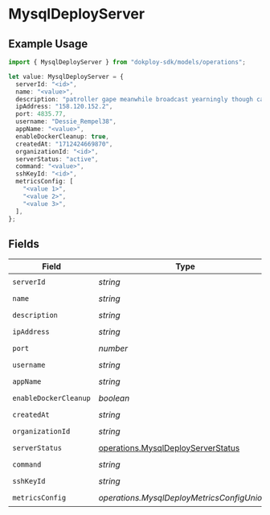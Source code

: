 # MysqlDeployServer

## Example Usage

```typescript
import { MysqlDeployServer } from "dokploy-sdk/models/operations";

let value: MysqlDeployServer = {
  serverId: "<id>",
  name: "<value>",
  description: "patroller gape meanwhile broadcast yearningly though captain",
  ipAddress: "158.120.152.2",
  port: 4835.77,
  username: "Dessie_Rempel38",
  appName: "<value>",
  enableDockerCleanup: true,
  createdAt: "1712424669870",
  organizationId: "<id>",
  serverStatus: "active",
  command: "<value>",
  sshKeyId: "<id>",
  metricsConfig: [
    "<value 1>",
    "<value 2>",
    "<value 3>",
  ],
};
```

## Fields

| Field                                                                                    | Type                                                                                     | Required                                                                                 | Description                                                                              |
| ---------------------------------------------------------------------------------------- | ---------------------------------------------------------------------------------------- | ---------------------------------------------------------------------------------------- | ---------------------------------------------------------------------------------------- |
| `serverId`                                                                               | *string*                                                                                 | :heavy_check_mark:                                                                       | N/A                                                                                      |
| `name`                                                                                   | *string*                                                                                 | :heavy_check_mark:                                                                       | N/A                                                                                      |
| `description`                                                                            | *string*                                                                                 | :heavy_check_mark:                                                                       | N/A                                                                                      |
| `ipAddress`                                                                              | *string*                                                                                 | :heavy_check_mark:                                                                       | N/A                                                                                      |
| `port`                                                                                   | *number*                                                                                 | :heavy_check_mark:                                                                       | N/A                                                                                      |
| `username`                                                                               | *string*                                                                                 | :heavy_check_mark:                                                                       | N/A                                                                                      |
| `appName`                                                                                | *string*                                                                                 | :heavy_check_mark:                                                                       | N/A                                                                                      |
| `enableDockerCleanup`                                                                    | *boolean*                                                                                | :heavy_check_mark:                                                                       | N/A                                                                                      |
| `createdAt`                                                                              | *string*                                                                                 | :heavy_check_mark:                                                                       | N/A                                                                                      |
| `organizationId`                                                                         | *string*                                                                                 | :heavy_check_mark:                                                                       | N/A                                                                                      |
| `serverStatus`                                                                           | [operations.MysqlDeployServerStatus](../../models/operations/mysqldeployserverstatus.md) | :heavy_check_mark:                                                                       | N/A                                                                                      |
| `command`                                                                                | *string*                                                                                 | :heavy_check_mark:                                                                       | N/A                                                                                      |
| `sshKeyId`                                                                               | *string*                                                                                 | :heavy_check_mark:                                                                       | N/A                                                                                      |
| `metricsConfig`                                                                          | *operations.MysqlDeployMetricsConfigUnion2*                                              | :heavy_check_mark:                                                                       | N/A                                                                                      |